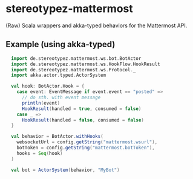 # stereotypez-mattermost

(Raw) Scala wrappers and akka-typed behaviors for the Mattermost API.

## Example (using akka-typed)

```scala
  import de.stereotypez.mattermost.ws.bot.BotActor
  import de.stereotypez.mattermost.ws.HookFlow.HookResult
  import de.stereotypez.mattermost.ws.Protocol._
  import akka.actor.typed.ActorSystem

  val hook: BotActor.Hook = {
    case event: EventMessage if event.event == "posted" =>
      // do sth. with event message
      println(event)
      HookResult(handled = true, consumed = false)
    case _ =>
      HookResult(handled = false, consumed = false)
  }

  val behavior = BotActor.withHooks(
    websocketUrl = config.getString("mattermost.wsurl"),
    botToken = config.getString("mattermost.botToken"),
    hooks = Seq(hook)
  )

  val bot = ActorSystem(behavior, "MyBot")
```